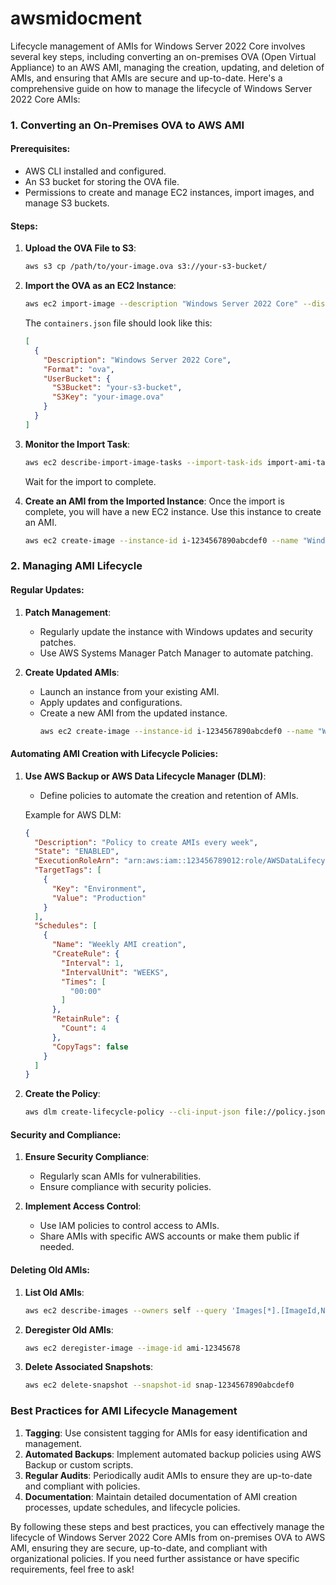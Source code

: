 # awsmidocment


Lifecycle management of AMIs for Windows Server 2022 Core involves several key steps, including converting an on-premises OVA (Open Virtual Appliance) to an AWS AMI, managing the creation, updating, and deletion of AMIs, and ensuring that AMIs are secure and up-to-date. Here's a comprehensive guide on how to manage the lifecycle of Windows Server 2022 Core AMIs:

### 1. Converting an On-Premises OVA to AWS AMI

#### Prerequisites:
- AWS CLI installed and configured.
- An S3 bucket for storing the OVA file.
- Permissions to create and manage EC2 instances, import images, and manage S3 buckets.

#### Steps:

1. **Upload the OVA File to S3**:
   ```sh
   aws s3 cp /path/to/your-image.ova s3://your-s3-bucket/
   ```

2. **Import the OVA as an EC2 Instance**:
   ```sh
   aws ec2 import-image --description "Windows Server 2022 Core" --disk-containers "file://containers.json"
   ```
   The `containers.json` file should look like this:
   ```json
   [
     {
       "Description": "Windows Server 2022 Core",
       "Format": "ova",
       "UserBucket": {
         "S3Bucket": "your-s3-bucket",
         "S3Key": "your-image.ova"
       }
     }
   ]
   ```

3. **Monitor the Import Task**:
   ```sh
   aws ec2 describe-import-image-tasks --import-task-ids import-ami-task-id
   ```
   Wait for the import to complete.

4. **Create an AMI from the Imported Instance**:
   Once the import is complete, you will have a new EC2 instance. Use this instance to create an AMI.
   ```sh
   aws ec2 create-image --instance-id i-1234567890abcdef0 --name "Windows Server 2022 Core AMI"
   ```

### 2. Managing AMI Lifecycle

#### Regular Updates:

1. **Patch Management**:
   - Regularly update the instance with Windows updates and security patches.
   - Use AWS Systems Manager Patch Manager to automate patching.

2. **Create Updated AMIs**:
   - Launch an instance from your existing AMI.
   - Apply updates and configurations.
   - Create a new AMI from the updated instance.
     ```sh
     aws ec2 create-image --instance-id i-1234567890abcdef0 --name "Windows Server 2022 Core AMI - Updated"
     ```

#### Automating AMI Creation with Lifecycle Policies:

1. **Use AWS Backup or AWS Data Lifecycle Manager (DLM)**:
   - Define policies to automate the creation and retention of AMIs.
   
   Example for AWS DLM:
   ```json
   {
     "Description": "Policy to create AMIs every week",
     "State": "ENABLED",
     "ExecutionRoleArn": "arn:aws:iam::123456789012:role/AWSDataLifecycleManagerDefaultRole",
     "TargetTags": [
       {
         "Key": "Environment",
         "Value": "Production"
       }
     ],
     "Schedules": [
       {
         "Name": "Weekly AMI creation",
         "CreateRule": {
           "Interval": 1,
           "IntervalUnit": "WEEKS",
           "Times": [
             "00:00"
           ]
         },
         "RetainRule": {
           "Count": 4
         },
         "CopyTags": false
       }
     ]
   }
   ```

2. **Create the Policy**:
   ```sh
   aws dlm create-lifecycle-policy --cli-input-json file://policy.json
   ```

#### Security and Compliance:

1. **Ensure Security Compliance**:
   - Regularly scan AMIs for vulnerabilities.
   - Ensure compliance with security policies.

2. **Implement Access Control**:
   - Use IAM policies to control access to AMIs.
   - Share AMIs with specific AWS accounts or make them public if needed.

#### Deleting Old AMIs:

1. **List Old AMIs**:
   ```sh
   aws ec2 describe-images --owners self --query 'Images[*].[ImageId,Name,CreationDate]'
   ```

2. **Deregister Old AMIs**:
   ```sh
   aws ec2 deregister-image --image-id ami-12345678
   ```

3. **Delete Associated Snapshots**:
   ```sh
   aws ec2 delete-snapshot --snapshot-id snap-1234567890abcdef0
   ```

### Best Practices for AMI Lifecycle Management

1. **Tagging**: Use consistent tagging for AMIs for easy identification and management.
2. **Automated Backups**: Implement automated backup policies using AWS Backup or custom scripts.
3. **Regular Audits**: Periodically audit AMIs to ensure they are up-to-date and compliant with policies.
4. **Documentation**: Maintain detailed documentation of AMI creation processes, update schedules, and lifecycle policies.

By following these steps and best practices, you can effectively manage the lifecycle of Windows Server 2022 Core AMIs from on-premises OVA to AWS AMI, ensuring they are secure, up-to-date, and compliant with organizational policies. If you need further assistance or have specific requirements, feel free to ask!
